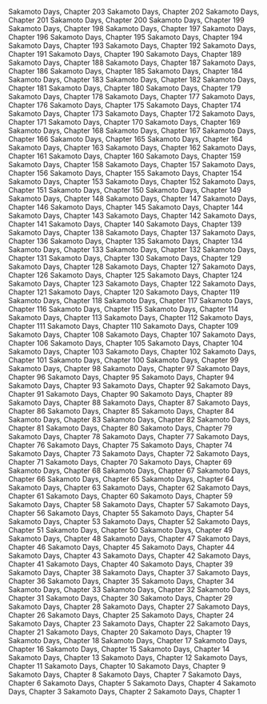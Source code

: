 Sakamoto Days, Chapter 203
Sakamoto Days, Chapter 202
Sakamoto Days, Chapter 201
Sakamoto Days, Chapter 200
Sakamoto Days, Chapter 199
Sakamoto Days, Chapter 198
Sakamoto Days, Chapter 197
Sakamoto Days, Chapter 196
Sakamoto Days, Chapter 195
Sakamoto Days, Chapter 194
Sakamoto Days, Chapter 193
Sakamoto Days, Chapter 192
Sakamoto Days, Chapter 191
Sakamoto Days, Chapter 190
Sakamoto Days, Chapter 189
Sakamoto Days, Chapter 188
Sakamoto Days, Chapter 187
Sakamoto Days, Chapter 186
Sakamoto Days, Chapter 185
Sakamoto Days, Chapter 184
Sakamoto Days, Chapter 183
Sakamoto Days, Chapter 182
Sakamoto Days, Chapter 181
Sakamoto Days, Chapter 180
Sakamoto Days, Chapter 179
Sakamoto Days, Chapter 178
Sakamoto Days, Chapter 177
Sakamoto Days, Chapter 176
Sakamoto Days, Chapter 175
Sakamoto Days, Chapter 174
Sakamoto Days, Chapter 173
Sakamoto Days, Chapter 172
Sakamoto Days, Chapter 171
Sakamoto Days, Chapter 170
Sakamoto Days, Chapter 169
Sakamoto Days, Chapter 168
Sakamoto Days, Chapter 167
Sakamoto Days, Chapter 166
Sakamoto Days, Chapter 165
Sakamoto Days, Chapter 164
Sakamoto Days, Chapter 163
Sakamoto Days, Chapter 162
Sakamoto Days, Chapter 161
Sakamoto Days, Chapter 160
Sakamoto Days, Chapter 159
Sakamoto Days, Chapter 158
Sakamoto Days, Chapter 157
Sakamoto Days, Chapter 156
Sakamoto Days, Chapter 155
Sakamoto Days, Chapter 154
Sakamoto Days, Chapter 153
Sakamoto Days, Chapter 152
Sakamoto Days, Chapter 151
Sakamoto Days, Chapter 150
Sakamoto Days, Chapter 149
Sakamoto Days, Chapter 148
Sakamoto Days, Chapter 147
Sakamoto Days, Chapter 146
Sakamoto Days, Chapter 145
Sakamoto Days, Chapter 144
Sakamoto Days, Chapter 143
Sakamoto Days, Chapter 142
Sakamoto Days, Chapter 141
Sakamoto Days, Chapter 140
Sakamoto Days, Chapter 139
Sakamoto Days, Chapter 138
Sakamoto Days, Chapter 137
Sakamoto Days, Chapter 136
Sakamoto Days, Chapter 135
Sakamoto Days, Chapter 134
Sakamoto Days, Chapter 133
Sakamoto Days, Chapter 132
Sakamoto Days, Chapter 131
Sakamoto Days, Chapter 130
Sakamoto Days, Chapter 129
Sakamoto Days, Chapter 128
Sakamoto Days, Chapter 127
Sakamoto Days, Chapter 126
Sakamoto Days, Chapter 125
Sakamoto Days, Chapter 124
Sakamoto Days, Chapter 123
Sakamoto Days, Chapter 122
Sakamoto Days, Chapter 121
Sakamoto Days, Chapter 120
Sakamoto Days, Chapter 119
Sakamoto Days, Chapter 118
Sakamoto Days, Chapter 117
Sakamoto Days, Chapter 116
Sakamoto Days, Chapter 115
Sakamoto Days, Chapter 114
Sakamoto Days, Chapter 113
Sakamoto Days, Chapter 112
Sakamoto Days, Chapter 111
Sakamoto Days, Chapter 110
Sakamoto Days, Chapter 109
Sakamoto Days, Chapter 108
Sakamoto Days, Chapter 107
Sakamoto Days, Chapter 106
Sakamoto Days, Chapter 105
Sakamoto Days, Chapter 104
Sakamoto Days, Chapter 103
Sakamoto Days, Chapter 102
Sakamoto Days, Chapter 101
Sakamoto Days, Chapter 100
Sakamoto Days, Chapter 99
Sakamoto Days, Chapter 98
Sakamoto Days, Chapter 97
Sakamoto Days, Chapter 96
Sakamoto Days, Chapter 95
Sakamoto Days, Chapter 94
Sakamoto Days, Chapter 93
Sakamoto Days, Chapter 92
Sakamoto Days, Chapter 91
Sakamoto Days, Chapter 90
Sakamoto Days, Chapter 89
Sakamoto Days, Chapter 88
Sakamoto Days, Chapter 87
Sakamoto Days, Chapter 86
Sakamoto Days, Chapter 85
Sakamoto Days, Chapter 84
Sakamoto Days, Chapter 83
Sakamoto Days, Chapter 82
Sakamoto Days, Chapter 81
Sakamoto Days, Chapter 80
Sakamoto Days, Chapter 79
Sakamoto Days, Chapter 78
Sakamoto Days, Chapter 77
Sakamoto Days, Chapter 76
Sakamoto Days, Chapter 75
Sakamoto Days, Chapter 74
Sakamoto Days, Chapter 73
Sakamoto Days, Chapter 72
Sakamoto Days, Chapter 71
Sakamoto Days, Chapter 70
Sakamoto Days, Chapter 69
Sakamoto Days, Chapter 68
Sakamoto Days, Chapter 67
Sakamoto Days, Chapter 66
Sakamoto Days, Chapter 65
Sakamoto Days, Chapter 64
Sakamoto Days, Chapter 63
Sakamoto Days, Chapter 62
Sakamoto Days, Chapter 61
Sakamoto Days, Chapter 60
Sakamoto Days, Chapter 59
Sakamoto Days, Chapter 58
Sakamoto Days, Chapter 57
Sakamoto Days, Chapter 56
Sakamoto Days, Chapter 55
Sakamoto Days, Chapter 54
Sakamoto Days, Chapter 53
Sakamoto Days, Chapter 52
Sakamoto Days, Chapter 51
Sakamoto Days, Chapter 50
Sakamoto Days, Chapter 49
Sakamoto Days, Chapter 48
Sakamoto Days, Chapter 47
Sakamoto Days, Chapter 46
Sakamoto Days, Chapter 45
Sakamoto Days, Chapter 44
Sakamoto Days, Chapter 43
Sakamoto Days, Chapter 42
Sakamoto Days, Chapter 41
Sakamoto Days, Chapter 40
Sakamoto Days, Chapter 39
Sakamoto Days, Chapter 38
Sakamoto Days, Chapter 37
Sakamoto Days, Chapter 36
Sakamoto Days, Chapter 35
Sakamoto Days, Chapter 34
Sakamoto Days, Chapter 33
Sakamoto Days, Chapter 32
Sakamoto Days, Chapter 31
Sakamoto Days, Chapter 30
Sakamoto Days, Chapter 29
Sakamoto Days, Chapter 28
Sakamoto Days, Chapter 27
Sakamoto Days, Chapter 26
Sakamoto Days, Chapter 25
Sakamoto Days, Chapter 24
Sakamoto Days, Chapter 23
Sakamoto Days, Chapter 22
Sakamoto Days, Chapter 21
Sakamoto Days, Chapter 20
Sakamoto Days, Chapter 19
Sakamoto Days, Chapter 18
Sakamoto Days, Chapter 17
Sakamoto Days, Chapter 16
Sakamoto Days, Chapter 15
Sakamoto Days, Chapter 14
Sakamoto Days, Chapter 13
Sakamoto Days, Chapter 12
Sakamoto Days, Chapter 11
Sakamoto Days, Chapter 10
Sakamoto Days, Chapter 9
Sakamoto Days, Chapter 8
Sakamoto Days, Chapter 7
Sakamoto Days, Chapter 6
Sakamoto Days, Chapter 5
Sakamoto Days, Chapter 4
Sakamoto Days, Chapter 3
Sakamoto Days, Chapter 2
Sakamoto Days, Chapter 1